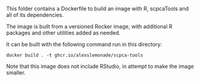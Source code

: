This folder contains a Dockerfile to build an image with R, scpcaTools and all of its dependencies.

The image is built from a versioned Rocker image, with additional R packages and other utilities added as needed.

It can be built with the following command run in this directory:

```
docker build . -t ghcr.io/alexslemonade/scpca-tools
```


Note that this image does not include RStudio, in attempt to make the image smaller. 
